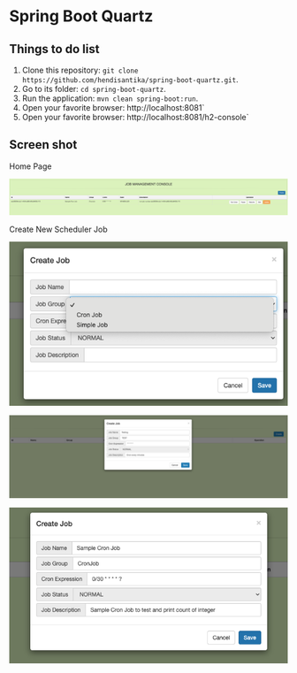 # Spring Boot Quartz

## Things to do list

1. Clone this repository: `git clone https://github.com/hendisantika/spring-boot-quartz.git`.
2. Go to its folder: `cd spring-boot-quartz`.
3. Run the application: `mvn clean spring-boot:run`.
4. Open your favorite browser: http://localhost:8081`
5. Open your favorite browser: http://localhost:8081/h2-console`

## Screen shot

Home Page

![Home Page](img/list.png "Home Page")

Create New Scheduler Job

![Create New Scheduler Job](img/add1.png "Create New Scheduler Job")

![Create New Scheduler Job](img/add2.png "Create New Scheduler Job")

![Create New Scheduler Job](img/add3.png "Create New Scheduler Job")

